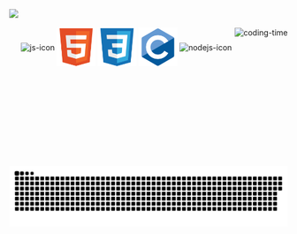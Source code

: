 
<div>
  <img align="left" height="180em" src="https://github-readme-stats.vercel.app/api/top-langs/?username=NathanKurths&layout=compact&langs_count=16&theme=codeSTACKr"/>
</div>
<br>

<div  align="center"> 
  <div style="display: inline_block"><br>
    <img align="right" height="250" alt="coding-time" src="code.gif">
    <img align="center" height="70" width="70" alt="js-icon"  src="[https://raw.githubusercontent.com/jmnote/z-icons/5dca329190fa53931f4cdab984acc668e149d3e5/svg/python.svg]">
    <img align="center" height="70" width="70" alt="html-icon" src="https://raw.githubusercontent.com/devicons/devicon/master/icons/html5/html5-original.svg">
    <img align="center" height="70" width="70" alt="css-icon" src="https://raw.githubusercontent.com/devicons/devicon/master/icons/css3/css3-original.svg">
    <img align="center" height="70" width="70" alt="c-icon" src="https://raw.githubusercontent.com/devicons/devicon/master/icons/c/c-original.svg">
    <img align="center" height="70" width="70" alt="nodejs-icon" src="https://raw.githubusercontent.com/jmnote/z-icons/master/svg/cpp.svg">
   </div>
    

![snake gif](https://github.com/NathanKurths/NathanKurths/blob/output/github-contribution-grid-snake-dark.svg)


